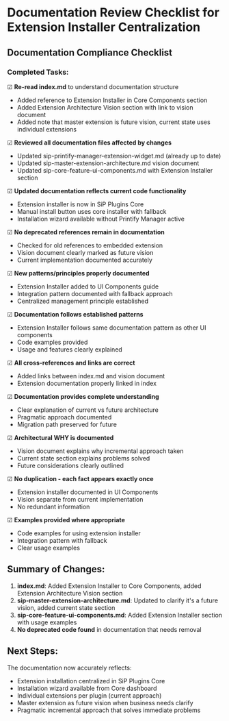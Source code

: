 # Documentation Review Checklist for Extension Installer Centralization

## Documentation Compliance Checklist

### Completed Tasks:

☑ **Re-read index.md** to understand documentation structure
- Added reference to Extension Installer in Core Components section
- Added Extension Architecture Vision section with link to vision document
- Added note that master extension is future vision, current state uses individual extensions

☑ **Reviewed all documentation files affected by changes**
- Updated sip-printify-manager-extension-widget.md (already up to date)
- Updated sip-master-extension-architecture.md vision document
- Updated sip-core-feature-ui-components.md with Extension Installer section

☑ **Updated documentation reflects current code functionality**
- Extension installer is now in SiP Plugins Core
- Manual install button uses core installer with fallback
- Installation wizard available without Printify Manager active

☑ **No deprecated references remain in documentation**
- Checked for old references to embedded extension
- Vision document clearly marked as future vision
- Current implementation documented accurately

☑ **New patterns/principles properly documented**
- Extension Installer added to UI Components guide
- Integration pattern documented with fallback approach
- Centralized management principle established

☑ **Documentation follows established patterns**
- Extension Installer follows same documentation pattern as other UI components
- Code examples provided
- Usage and features clearly explained

☑ **All cross-references and links are correct**
- Added links between index.md and vision document
- Extension documentation properly linked in index

☑ **Documentation provides complete understanding**
- Clear explanation of current vs future architecture
- Pragmatic approach documented
- Migration path preserved for future

☑ **Architectural WHY is documented**
- Vision document explains why incremental approach taken
- Current state section explains problems solved
- Future considerations clearly outlined

☑ **No duplication - each fact appears exactly once**
- Extension installer documented in UI Components
- Vision separate from current implementation
- No redundant information

☑ **Examples provided where appropriate**
- Code examples for using extension installer
- Integration pattern with fallback
- Clear usage examples

## Summary of Changes:

1. **index.md**: Added Extension Installer to Core Components, added Extension Architecture Vision section
2. **sip-master-extension-architecture.md**: Updated to clarify it's a future vision, added current state section
3. **sip-core-feature-ui-components.md**: Added Extension Installer section with usage examples
4. **No deprecated code found** in documentation that needs removal

## Next Steps:

The documentation now accurately reflects:
- Extension installation centralized in SiP Plugins Core
- Installation wizard available from Core dashboard
- Individual extensions per plugin (current approach)
- Master extension as future vision when business needs clarify
- Pragmatic incremental approach that solves immediate problems